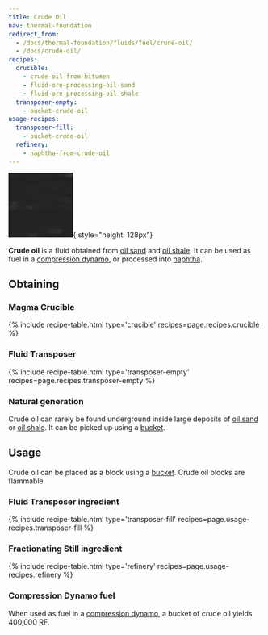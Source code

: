 ```yaml
---
title: Crude Oil
nav: thermal-foundation
redirect_from:
  - /docs/thermal-foundation/fluids/fuel/crude-oil/
  - /docs/crude-oil/
recipes:
  crucible:
    - crude-oil-from-bitumen
    - fluid-ore-processing-oil-sand
    - fluid-ore-processing-oil-shale
  transposer-empty:
    - bucket-crude-oil
usage-recipes:
  transposer-fill:
    - bucket-crude-oil
  refinery:
    - naphtha-from-crude-oil
---
```


![Crude oil](/assets/images/thermal-foundation/crude-oil.gif){:style="height: 128px"}


**Crude oil** is a fluid obtained from [oil sand](/docs/thermal-foundation/oil-sand/) and [oil
shale](/docs/thermal-foundation/oil-shale/). It can be used as fuel in a [compression
dynamo](/docs/thermal-expansion/compression-dynamo/), or processed into [naphtha](/docs/thermal-foundation/naphtha/).


Obtaining
---------

### Magma Crucible
{% include recipe-table.html type='crucible' recipes=page.recipes.crucible %}

### Fluid Transposer
{% include recipe-table.html type='transposer-empty' recipes=page.recipes.transposer-empty %}

### Natural generation
Crude oil can rarely be found underground inside large deposits of [oil
sand](/docs/thermal-foundation/oil-sand/) or [oil shale](/docs/thermal-foundation/oil-shale/). It can be picked up
using a [bucket](https://minecraft.gamepedia.com/Bucket).


Usage
-----

Crude oil can be placed as a block using a
[bucket](https://minecraft.gamepedia.com/Bucket). Crude oil blocks are
flammable.

### Fluid Transposer ingredient
{% include recipe-table.html type='transposer-fill' recipes=page.usage-recipes.transposer-fill %}

### Fractionating Still ingredient
{% include recipe-table.html type='refinery' recipes=page.usage-recipes.refinery %}

### Compression Dynamo fuel
When used as fuel in a [compression dynamo](/docs/thermal-expansion/compression-dynamo/), a bucket
of crude oil yields 400,000 RF.
